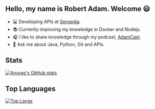 ## Hello, my name is Robert Adam. Welcome :smiley:

- :computer: Developing APIs at [Sensedia](https://www.sensedia.com).
- :books: Currently improving my knowledge in Docker and Nodejs.
- :headphones: I like to share knowledge through my podcast, [AdamCast](https://adamcast.tech/).
- 💬 Ask me about Java, Python, Git and APIs.

## Stats

[![Anurag's GitHub stats](https://github-readme-stats.vercel.app/api?username=robert-adam-dev&theme=gotham&show_icons=true)](https://github.com/anuraghazra/github-readme-stats)

## Top Languages

[![Top Langs](https://github-readme-stats.vercel.app/api/top-langs/?username=robert-adam-dev&theme=gotham&show_icons=true&hide=PLpgSQL,CSS&layout=compact)](https://github.com/anuraghazra/github-readme-stats)
